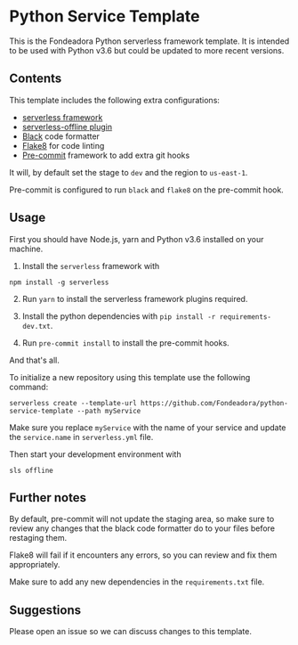# Python Service Template

This is the Fondeadora Python serverless framework template.
It is intended to be used with Python v3.6 but could be updated to more recent versions.

## Contents

This template includes the following extra configurations:

- [serverless framework][1]
- [serverless-offline plugin][2]
- [Black][3] code formatter
- [Flake8][4] for code linting
- [Pre-commit][5] framework to add extra git hooks

It will, by default set the stage to `dev` and the region to `us-east-1`.

Pre-commit is configured to run `black` and `flake8` on the pre-commit hook.

## Usage

First you should have Node.js, yarn and Python v3.6 installed on your machine.

1. Install the `serverless` framework with 

```npm install -g serverless```

2. Run `yarn` to install the serverless framework plugins required.

3. Install the python dependencies with `pip install -r requirements-dev.txt`.

4. Run `pre-commit install` to install the pre-commit hooks.

And that's all.

To initialize a new repository using this template use the following command:

`serverless create --template-url https://github.com/Fondeadora/python-service-template --path myService`

Make sure you replace `myService` with the name of your service and update the `service.name` in `serverless.yml` file.

Then start your development environment with

`sls offline`

## Further notes

By default, pre-commit will not update the staging area, so make sure to review any changes that the black code formatter do to your files before restaging them.

Flake8 will fail if it encounters any errors, so you can review and fix them appropriately.

Make sure to add any new dependencies in the `requirements.txt` file.

## Suggestions

Please open an issue so we can discuss changes to this template.

[1]: https://serverless.com/
[2]: https://github.com/dherault/serverless-offline
[3]: https://black.readthedocs.io/en/stable/
[4]: http://flake8.pycqa.org/en/latest/
[5]: https://pre-commit.com/